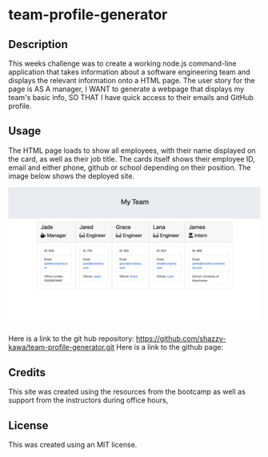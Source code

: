 # team-profile-generator

## Description

This weeks challenge was to create a working node.js command-line application that takes information about a software engineering team and displays the relevant information onto a HTML page. The user story for the page is AS A manager, I WANT to generate a webpage that displays my team's basic info, SO THAT I have quick access to their emails and GitHub profile. 

## Usage

The HTML page loads to show all employees, with their name displayed on the card, as well as their job title. The cards itself shows their employee ID, email and either phone, github or school depending on their position. The image below shows the deployed site.

![image of deployed site](assets/chal12.png)

Here is a link to the git hub repository: https://github.com/shazzy-kawa/team-profile-generator.git
Here is a link to the github page:

## Credits

This site was created using the resources from the bootcamp as well as support from the instructors during office hours,

## License
This was created using an MIT license.

